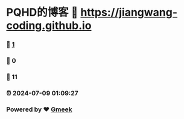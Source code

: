 # PQHD的博客 :link: https://jiangwang-coding.github.io 
### :page_facing_up: [1](https://jiangwang-coding.github.io/tag.html) 
### :speech_balloon: 0 
### :hibiscus: 11 
### :alarm_clock: 2024-07-09 01:09:27 
### Powered by :heart: [Gmeek](https://github.com/Meekdai/Gmeek)
